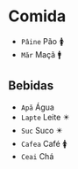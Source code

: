 # Comida

-   `Pâine` Pão 🚺
-   `Măr` Maçã 🚹

## Bebidas

-   `Apă` Água
-   `Lapte` Leite ✴️
-   `Suc` Suco ✴️
-   `Cafea` Café 🚺
-   `Ceai` Chá
